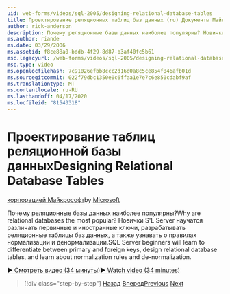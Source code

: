 ```yaml
---
uid: web-forms/videos/sql-2005/designing-relational-database-tables
title: Проектирование реляционных таблиц баз данных (ru) Документы Майкрософт
author: rick-anderson
description: Почему реляционные базы данных наиболее популярны? Новички S'L Server научатся различать первичные и иностранные ключи, проектировать реляционные базы данных...
ms.author: riande
ms.date: 03/29/2006
ms.assetid: f8ce88a0-bddb-4f29-8d87-b3af40fc5b61
msc.legacyurl: /web-forms/videos/sql-2005/designing-relational-database-tables
msc.type: video
ms.openlocfilehash: 7c91026efbb8ccc2d16d0a8c5ce854f846afb01d
ms.sourcegitcommit: 022f79dbc1350e0c6ffaa1e7e7c6e850cdabf9af
ms.translationtype: MT
ms.contentlocale: ru-RU
ms.lasthandoff: 04/17/2020
ms.locfileid: "81543318"
---
```

# <a name="designing-relational-database-tables"></a><span data-ttu-id="3ed45-104">Проектирование таблиц реляционной базы данных</span><span class="sxs-lookup"><span data-stu-id="3ed45-104">Designing Relational Database Tables</span></span>

<span data-ttu-id="3ed45-105">[корпорацией Майкрософт](https://github.com/microsoft)</span><span class="sxs-lookup"><span data-stu-id="3ed45-105">by [Microsoft](https://github.com/microsoft)</span></span>

<span data-ttu-id="3ed45-106">Почему реляционные базы данных наиболее популярны?</span><span class="sxs-lookup"><span data-stu-id="3ed45-106">Why are relational databases the most popular?</span></span> <span data-ttu-id="3ed45-107">Новички S'L Server научатся различать первичные и иностранные ключи, разрабатывать реляционные таблицы баз данных, а также узнавать о правилах нормализации и денормализации.</span><span class="sxs-lookup"><span data-stu-id="3ed45-107">SQL Server beginners will learn to differentiate between primary and foreign keys, design relational database tables, and learn about normalization rules and de-normalization.</span></span>

[<span data-ttu-id="3ed45-108">&#9654; Смотреть видео (34 минуты)</span><span class="sxs-lookup"><span data-stu-id="3ed45-108">&#9654; Watch video (34 minutes)</span></span>](https://channel9.msdn.com/Blogs/ASP-NET-Site-Videos/designing-relational-database-tables)

> [!div class="step-by-step"]
> <span data-ttu-id="3ed45-109">[Назад](more-about-column-data-types-and-other-properties.md)
> [Вперед](manipulating-database-data.md)</span><span class="sxs-lookup"><span data-stu-id="3ed45-109">[Previous](more-about-column-data-types-and-other-properties.md)
[Next](manipulating-database-data.md)</span></span>
